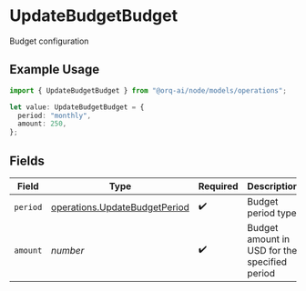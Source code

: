 # UpdateBudgetBudget

Budget configuration

## Example Usage

```typescript
import { UpdateBudgetBudget } from "@orq-ai/node/models/operations";

let value: UpdateBudgetBudget = {
  period: "monthly",
  amount: 250,
};
```

## Fields

| Field                                                                          | Type                                                                           | Required                                                                       | Description                                                                    | Example                                                                        |
| ------------------------------------------------------------------------------ | ------------------------------------------------------------------------------ | ------------------------------------------------------------------------------ | ------------------------------------------------------------------------------ | ------------------------------------------------------------------------------ |
| `period`                                                                       | [operations.UpdateBudgetPeriod](../../models/operations/updatebudgetperiod.md) | :heavy_check_mark:                                                             | Budget period type                                                             | monthly                                                                        |
| `amount`                                                                       | *number*                                                                       | :heavy_check_mark:                                                             | Budget amount in USD for the specified period                                  | 250                                                                            |